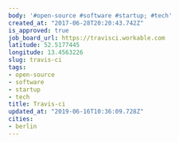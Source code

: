 ```yaml
---
body: '#open-source #software #startup; #tech'
created_at: "2017-06-28T20:20:43.742Z"
is_approved: true
job_board_url: https://travisci.workable.com
latitude: 52.5177445
longitude: 13.4563226
slug: travis-ci
tags:
- open-source
- software
- startup
- tech
title: Travis-ci
updated_at: "2019-06-16T10:36:09.728Z"
cities:
- berlin
---
```

